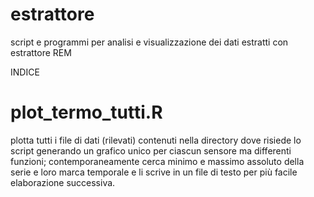 # estrattore
script e programmi per analisi e visualizzazione dei dati estratti con estrattore REM

INDICE

# plot_termo_tutti.R
plotta tutti i file di dati (rilevati) contenuti nella directory dove risiede lo script generando un grafico unico per ciascun sensore ma differenti funzioni; contemporaneamente cerca minimo e massimo assoluto della serie e loro marca temporale e li scrive in un file di testo per più facile elaborazione successiva. 
